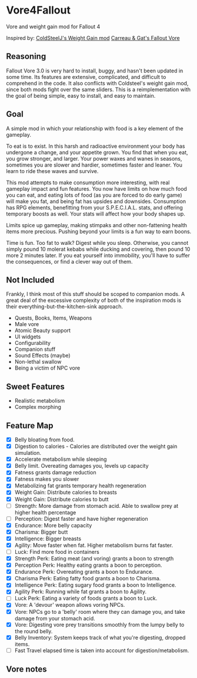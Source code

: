 # Vore4Fallout
 Vore and weight gain mod for Fallout 4

Inspired by:
[ColdSteelJ's Weight Gain mod](https://www.deviantart.com/coldsteelj/art/Fallout-4-WeightGain-mod-ssbbw-730902010)
[Carreau & Gat's Fallout Vore](https://aryion.com/forum/viewtopic.php?f=79&t=58266)

## Reasoning
Fallout Vore 3.0 is very hard to install, buggy, and hasn't been updated in some time. Its features are extensive, complicated, and difficult to comprehend in the code. It also conflicts with Coldsteel's weight gain mod, since both mods fight over the same sliders. This is a reimplementation with the goal of being simple, easy to install, and easy to maintain.

## Goal
A simple mod in which your relationship with food is a key element of the gameplay. 

To eat is to exist. In this harsh and radioactive environment your body has undergone a change, and your appetite grown. You find that when you eat, you grow stronger, and larger. Your power waxes and wanes in seasons, sometimes you are slower and hardier, sometimes faster and leaner. You learn to ride these waves and survive.

This mod attempts to make consumption more interesting, with real gameplay impact and fun features. You now have limits on how much food you can eat, and eating lots of food (as you are forced to do early game) will make you fat, and being fat has upsides and downsides. Consumption has RPG elements, benefitting from your S.P.E.C.I.A.L. stats, and offering temporary boosts as well. Your stats will affect how your body shapes up.

Limits spice up gameplay, making stimpaks and other non-fattening health items more precious. Pushing beyond your limits is a fun way to earn boons.

Time is fun. Too fat to walk? Digest while you sleep. Otherwise, you cannot simply pound 10 molerat kebabs while ducking and covering, then pound 10 more 2 minutes later. If you eat yourself into immobility, you'll have to suffer the consequences, or find a clever way out of them.

## Not Included
Frankly, I think most of this stuff should be scoped to companion mods. A great deal of the excessive complexity of both of the inspiration mods is their everything-but-the-kitchen-sink approach. 

* Quests, Books, Items, Weapons
* Male vore
* Atomic Beauty support
* UI widgets
* Configurability
* Companion stuff
* Sound Effects (maybe)
* Non-lethal swallow
* Being a victim of NPC vore

## Sweet Features
* Realistic metabolism
* Complex morphing

## Feature Map
- [x] Belly bloating from food.
- [x] Digestion to calories - Calories are distributed over the weight gain simulation.
- [x] Accelerate metabolism while sleeping
- [x] Belly limit. Overeating damages you, levels up capacity
- [x] Fatness grants damage reduction
- [x] Fatness makes you slower
- [x] Metabolizing fat grants temporary health regeneration
- [x] Weight Gain: Distribute calories to breasts
- [x] Weight Gain: Distribute calories to butt
- [ ] Strength: More damage from stomach acid. Able to swallow prey at higher health percentage
- [ ] Perception: Digest faster and have higher regeneration
- [x] Endurance: More belly capacity
- [x] Charisma: Bigger butt
- [x] Intelligence: Bigger breasts
- [x] Agility: Move faster when fat. Higher metabolism burns fat faster.
- [ ] Luck: Find more food in containers
- [x] Strength Perk: Eating meat (and voring) grants a boon to strength
- [x] Perception Perk: Healthy eating grants a boon to perception.
- [x] Endurance Perk: Overeating grants a boon to Endurance.
- [x] Charisma Perk: Eating fatty food grants a boon to Charisma.
- [x] Intelligence Perk: Eating sugary food grants a boon to Intelligence.
- [x] Agility Perk: Running while fat grants a boon to Agility.
- [ ] Luck Perk: Eating a variety of foods grants a boon to Luck.
- [x] Vore: A 'devour' weapon allows voring NPCs.
- [x] Vore: NPCs go to a 'belly' room where they can damage you, and take damage from your stomach acid.
- [x] Vore: Digesting vore prey transitions smoothly from the lumpy belly to the round belly.
- [x] Belly Inventory: System keeps track of what you're digesting, dropped items.
- [ ] Fast Travel elapsed time is taken into account for digestion/metabolism.

## Vore notes
